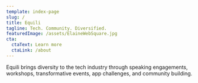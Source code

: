 ```yaml
---
template: index-page
slug: /
title: Equili
tagline: Tech. Community. Diversified. 
featuredImage: /assets/ElaineWebSquare.jpg
cta:
  ctaText: Learn more
  ctaLink: /about
---
```

Equili brings diversity to the tech industry through speaking engagements, workshops, transformative events, app challenges, and community building.